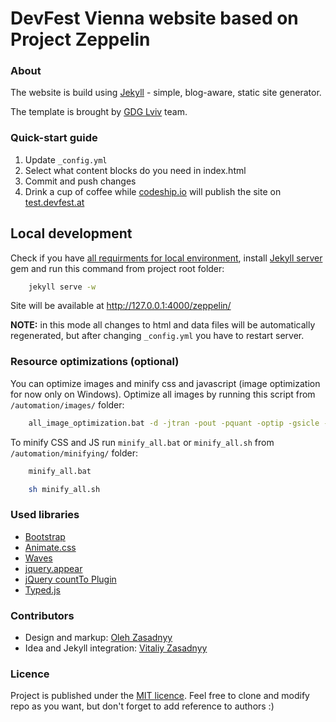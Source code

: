 # DevFest Vienna website based on Project Zeppelin

### About 
The website is build using [Jekyll](http://jekyllrb.com/) - simple, blog-aware, static site generator.

The template is brought by [GDG Lviv](http://lviv.gdg.org.ua/) team.

### Quick-start guide
1. Update ```_config.yml``` 
2. Select what content blocks do you need in index.html
3. Commit and push changes
4. Drink a cup of coffee while [codeship.io](https://codeship.io) will publish the site on [test.devfest.at](http://test.devfest.at)

## Local development
Check if you have [all requirments for local environment](http://jekyllrb.com/docs/installation/), install [Jekyll server](http://jekyllrb.com/docs/quickstart/) gem and run this command from project root folder:

```bash
    jekyll serve -w
```
Site will be available at http://127.0.0.1:4000/zeppelin/

**NOTE:** in this mode all changes to html and data files will be automatically regenerated, but after changing ```_config.yml``` you have to restart server.


### Resource optimizations (optional)

You can optimize images and minify css and javascript (image optimization for now only on Windows).
Optimize all images by running this script from `/automation/images/` folder:
```bash
    all_image_optimization.bat -d -jtran -pout -pquant -optip -gsicle -svgo
```

To minify CSS and JS run `minify_all.bat` or `minify_all.sh` from `/automation/minifying/` folder:
```bash
    minify_all.bat
```
```bash
    sh minify_all.sh
```
### Used libraries
* [Bootstrap](https://github.com/twbs/bootstrap)
* [Animate.css](https://github.com/daneden/animate.css)
* [Waves](https://github.com/publicis-indonesia/Waves)
* [jquery.appear](https://github.com/bas2k/jquery.appear)
* [jQuery countTo Plugin](https://github.com/mhuggins/jquery-countTo)
* [Typed.js](https://github.com/mattboldt/typed.js)

### Contributors
* Design and markup: [Oleh Zasadnyy](https://github.com/ozasadnyy)
* Idea and Jekyll integration: [Vitaliy Zasadnyy](https://github.com/zasadnyy)

### Licence
Project is published under the [MIT licence](https://github.com/gdg-x/zeppelin/blob/master/LICENSE.txt). Feel free to clone and modify repo as you want, but don't forget to add reference to authors :)


